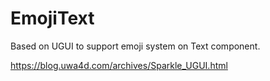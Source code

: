 # EmojiText
Based on UGUI to support emoji system on Text component.

https://blog.uwa4d.com/archives/Sparkle_UGUI.html
